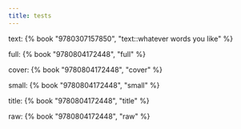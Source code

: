 ```yaml
---
title: tests
---
```

text:
{% book "9780307157850", "text::whatever words you like" %}

full:
{% book "9780804172448", "full" %}

cover:
{% book "9780804172448", "cover" %}

small:
{% book "9780804172448", "small" %}

title:
{% book "9780804172448", "title" %}

raw:
{% book "9780804172448", "raw" %}
